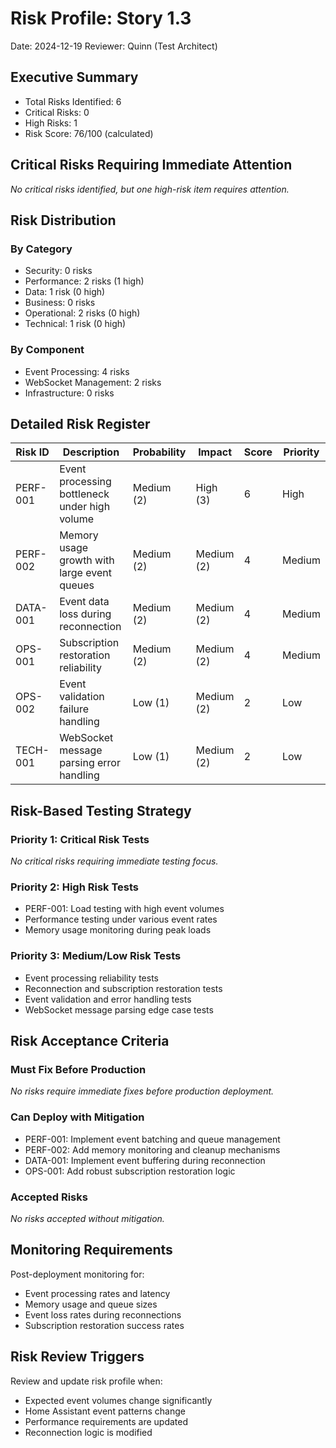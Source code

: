 # Risk Profile: Story 1.3

Date: 2024-12-19
Reviewer: Quinn (Test Architect)

## Executive Summary

- Total Risks Identified: 6
- Critical Risks: 0
- High Risks: 1
- Risk Score: 76/100 (calculated)

## Critical Risks Requiring Immediate Attention

*No critical risks identified, but one high-risk item requires attention.*

## Risk Distribution

### By Category

- Security: 0 risks
- Performance: 2 risks (1 high)
- Data: 1 risk (0 high)
- Business: 0 risks
- Operational: 2 risks (0 high)
- Technical: 1 risk (0 high)

### By Component

- Event Processing: 4 risks
- WebSocket Management: 2 risks
- Infrastructure: 0 risks

## Detailed Risk Register

| Risk ID | Description | Probability | Impact | Score | Priority |
|---------|-------------|-------------|---------|-------|----------|
| PERF-001 | Event processing bottleneck under high volume | Medium (2) | High (3) | 6 | High |
| PERF-002 | Memory usage growth with large event queues | Medium (2) | Medium (2) | 4 | Medium |
| DATA-001 | Event data loss during reconnection | Medium (2) | Medium (2) | 4 | Medium |
| OPS-001 | Subscription restoration reliability | Medium (2) | Medium (2) | 4 | Medium |
| OPS-002 | Event validation failure handling | Low (1) | Medium (2) | 2 | Low |
| TECH-001 | WebSocket message parsing error handling | Low (1) | Medium (2) | 2 | Low |

## Risk-Based Testing Strategy

### Priority 1: Critical Risk Tests

*No critical risks requiring immediate testing focus.*

### Priority 2: High Risk Tests

- PERF-001: Load testing with high event volumes
- Performance testing under various event rates
- Memory usage monitoring during peak loads

### Priority 3: Medium/Low Risk Tests

- Event processing reliability tests
- Reconnection and subscription restoration tests
- Event validation and error handling tests
- WebSocket message parsing edge case tests

## Risk Acceptance Criteria

### Must Fix Before Production

*No risks require immediate fixes before production deployment.*

### Can Deploy with Mitigation

- PERF-001: Implement event batching and queue management
- PERF-002: Add memory monitoring and cleanup mechanisms
- DATA-001: Implement event buffering during reconnection
- OPS-001: Add robust subscription restoration logic

### Accepted Risks

*No risks accepted without mitigation.*

## Monitoring Requirements

Post-deployment monitoring for:

- Event processing rates and latency
- Memory usage and queue sizes
- Event loss rates during reconnections
- Subscription restoration success rates

## Risk Review Triggers

Review and update risk profile when:

- Expected event volumes change significantly
- Home Assistant event patterns change
- Performance requirements are updated
- Reconnection logic is modified
